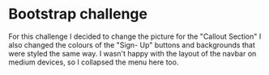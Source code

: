 # Bootstrap challenge

For this challenge I decided to change the picture for the "Callout Section"
I also changed the colours of the "Sign- Up" buttons and backgrounds that were styled the same way.
I wasn't happy with the layout of the navbar on medium devices, so I collapsed the menu here too.


